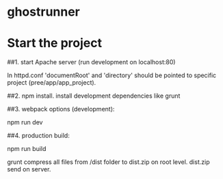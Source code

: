 # ghostrunner

# Start the project

##1. start Apache server (run development on localhost:80)

In httpd.conf 'documentRoot' and 'directory' should be pointed to specific project (pree/app/app_project).

##2. npm install. install development dependencies like grunt

##3. webpack options (development):

npm run dev

##4. production build:

npm run build

grunt compress all files from /dist folder to dist.zip on root level.
dist.zip send on server.
